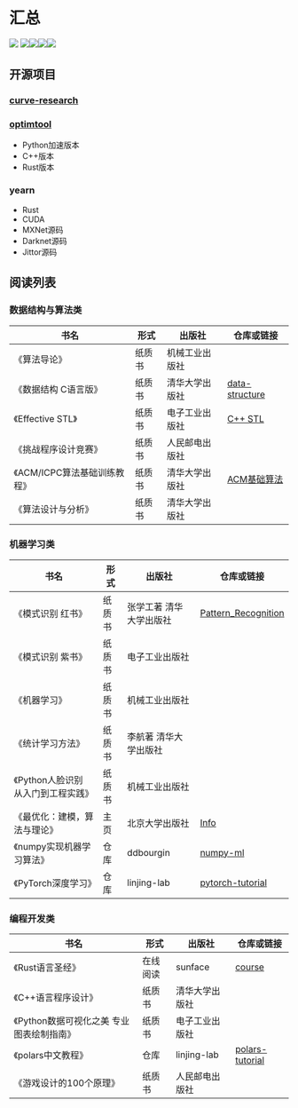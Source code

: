# 汇总
![](https://img.shields.io/badge/Tool-Git-informational?style=flat&logo=git&logoColor=white&color=2bbc8a)
![](https://img.shields.io/badge/Editor-Sublime_Text-informational?style=flat&logo=sublime-text&logoColor=white&color=2bbc8a)![](https://img.shields.io/badge/Code-Python-informational?style=flat&logo=python&logoColor=white&color=2bbc8a)![](https://img.shields.io/badge/Code-C-informational?style=flat&logo=c&logoColor=white&color=2bbc8a)![](https://img.shields.io/badge/Code-Rust-informational?style=flat&logo=rust&logoColor=white&color=2bbc8a)

## 开源项目

### [curve-research](https://github.com/linjing-lab/curve-research)

### [optimtool](https://github.com/linjing-lab/optimtool)

* Python加速版本
* C++版本
* Rust版本

### yearn

* Rust
* CUDA
* MXNet源码
* Darknet源码
* Jittor源码

## 阅读列表

### 数据结构与算法类
|书名|形式|出版社|仓库或链接|
|--|--|--|--|
|《算法导论》|纸质书|机械工业出版社||
|《数据结构 C语言版》|纸质书|清华大学出版社|[data-structure](https://github.com/linjing-lab/data-structure)|
|《Effective STL》|纸质书|电子工业出版社|[C++ STL](http://www.cplusplus.com/reference/stl/)|
|《挑战程序设计竞赛》|纸质书|人民邮电出版社||
|《ACM/ICPC算法基础训练教程》|纸质书|清华大学出版社|[ACM基础算法](https://blog.csdn.net/linjing_zyq/category_11280137.html)|
|《算法设计与分析》|纸质书|清华大学出版社||

### 机器学习类
|书名|形式|出版社|仓库或链接|
|--|--|--|--|
|《模式识别 红书》|纸质书|张学工著 清华大学出版社|[Pattern_Recognition](https://blog.csdn.net/linjing_zyq/category_11343786.html)|
|《模式识别 紫书》|纸质书|电子工业出版社||
|《机器学习》|纸质书|机械工业出版社||
|《统计学习方法》|纸质书|李航著 清华大学出版社||
|《Python人脸识别 从入门到工程实践》|纸质书|机械工业出版社||
|《最优化：建模，算法与理论》|主页|北京大学出版社|[Info](https://bicmr.pku.edu.cn/~wenzw/optbook.html#intro)|
|《numpy实现机器学习算法》|仓库|ddbourgin|[numpy-ml](https://github.com/ddbourgin/numpy-ml)|
|《PyTorch深度学习》|仓库|linjing-lab|[pytorch-tutorial](https://github.com/linjing-lab/pytorch-tutorial)|

### 编程开发类
|书名|形式|出版社|仓库或链接|
|--|--|--|--|
|《Rust语言圣经》|在线阅读|sunface|[course](https://course.rs/about-book.html)|
|《C++语言程序设计》|纸质书|清华大学出版社||
|《Python数据可视化之美 专业图表绘制指南》|纸质书|电子工业出版社||
|《polars中文教程》|仓库|linjing-lab|[polars-tutorial](https://github.com/linjing-lab/polars-tutorial)|
|《游戏设计的100个原理》|纸质书|人民邮电出版社||